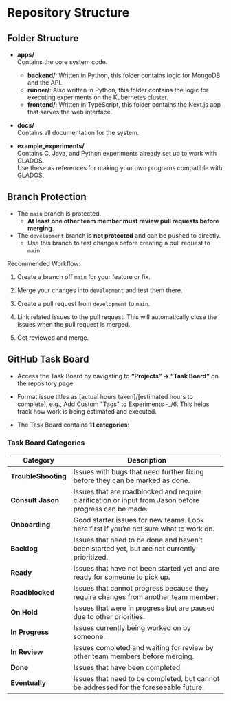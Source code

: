 # Repository Structure

## Folder Structure

- **apps/**  
  Contains the core system code.  
  - **backend/**: Written in Python, this folder contains logic for MongoDB and the API.
  - **runner/**: Also written in Python, this folder contains the logic for executing experiments on the Kubernetes cluster.
  - **frontend/**: Written in TypeScript, this folder contains the Next.js app that serves the web interface.

- **docs/**  
  Contains all documentation for the system.

- **example_experiments/**  
  Contains C, Java, and Python experiments already set up to work with GLADOS.  
  Use these as references for making your own programs compatible with GLADOS.

## Branch Protection

- The `main` branch is protected.
  - **At least one other team member must review pull requests before merging.**
- The `development` branch is **not protected** and can be pushed to directly.
  - Use this branch to test changes before creating a pull request to `main`.

Recommended Workflow:

1. Create a branch off `main` for your feature or fix.

2. Merge your changes into `development` and test them there.

3. Create a pull request from `development` to `main`.

4. Link related issues to the pull request. This will automatically close the issues when the pull request is merged.

5. Get reviewed and merge.

## GitHub Task Board

- Access the Task Board by navigating to **“Projects” → “Task Board”** on the repository page.

- Format issue titles as [actual hours taken]/[estimated hours to complete], e.g., Add Custom "Tags" to Experiments -_/6. This helps track how work is being estimated and executed.

- The Task Board contains **11 categories**:

### Task Board Categories

| Category         | Description                                                                                                 |
|------------------|------------------------------------------------------------------------------------------------------------|
| **TroubleShooting** | Issues with bugs that need further fixing before they can be marked as done.                              |
| **Consult Jason**   | Issues that are roadblocked and require clarification or input from Jason before progress can be made.    |
| **Onboarding**      | Good starter issues for new teams. Look here first if you’re not sure what to work on.                    |
| **Backlog**         | Issues that need to be done and haven’t been started yet, but are not currently prioritized.              |
| **Ready**           | Issues that have not been started yet and are ready for someone to pick up.                               |
| **Roadblocked**     | Issues that cannot progress because they require changes from another team member.                        |
| **On Hold**         | Issues that were in progress but are paused due to other priorities.                                      |
| **In Progress**     | Issues currently being worked on by someone.                                                              |
| **In Review**       | Issues completed and waiting for review by other team members before merging.                             |
| **Done**            | Issues that have been completed.                                                                          |
| **Eventually**      | Issues that need to be completed, but cannot be addressed for the foreseeable future.                     |

